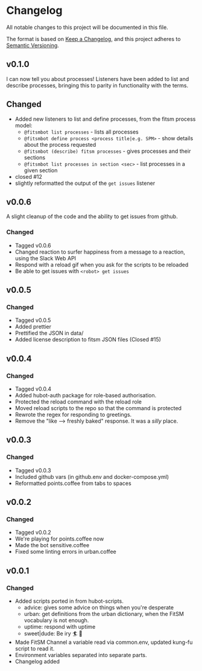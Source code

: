 # Changelog

All notable changes to this project will be documented in this file.

The format is based on [Keep a Changelog](https://keepachangelog.com/en/1.0.0/),
and this project adheres to [Semantic Versioning](https://semver.org/spec/v2.0.0.html).

## v0.1.0

I can now tell you about processes! Listeners have been added to list and describe processes,
bringing this to parity in functionality with the terms.

## Changed

- Added new listeners to list and define processes, from the fitsm process model:
  - `@fitsmbot list processes` - lists all processes
  - `@fitsmbot define process <process title|e.g. SPM>` - show details about the process requested
  - `@fitsmbot (describe) fitsm processes` - gives processes and their sections
  - `@fitsmbot list processes in section <sec>` - list processes in a given section
- closed #12
- slightly reformatted the output of the `get issues` listener

## v0.0.6

A slight cleanup of the code and the ability to get issues from github.

### Changed

- Tagged v0.0.6
- Changed reaction to surfer happiness from a message to a reaction, using the Slack Web API
- Respond with a reload gif when you ask for the scripts to be reloaded
- Be able to get issues with `<robot> get issues`

## v0.0.5

### Changed

- Tagged v0.0.5
- Added prettier
- Prettified the JSON in data/
- Added license description to fitsm JSON files (Closed #15)

## v0.0.4

### Changed

- Tagged v0.0.4
- Added hubot-auth package for role-based authorisation.
- Protected the reload command with the reload role
- Moved reload scripts to the repo so that the command is protected
- Rewrote the regex for responding to greetings.
- Remove the "like --> freshly baked" response. It was a _silly_ place.

## v0.0.3

### Changed

- Tagged v0.0.3
- Included github vars (in github.env and docker-compose.yml)
- Reformatted points.coffee from tabs to spaces

## v0.0.2

### Changed

- Tagged v0.0.2
- We're playing for points.coffee now
- Made the bot sensitive.coffee
- Fixed some linting errors in urban.coffee

## v0.0.1

### Changed

- Added scripts ported in from hubot-scripts.
  - advice: gives some advice on things when you're desperate
  - urban: get definitions from the urban dictionary, when the FitSM vocabulary is not enough.
  - uptime: respond with uptime
  - sweet|dude: Be iry 🏄 🤙
- Made FitSM Channel a variable read via common.env, updated kung-fu script to read it. 
- Environment variables separated into separate parts.
- Changelog added